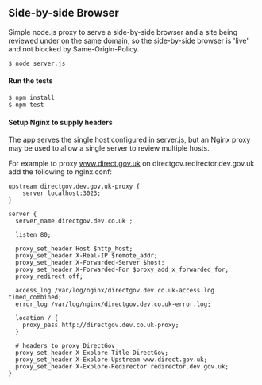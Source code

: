 ## Side-by-side Browser

Simple node.js proxy to serve a side-by-side browser and a site being reviewed under on the same domain, so the side-by-side browser is 'live' and not blocked by Same-Origin-Policy.

    $ node server.js

#### Run the tests

    $ npm install
    $ npm test

#### Setup Nginx to supply headers

The app serves the single host configured in server.js, but an Nginx proxy may be used to allow a single server to review multiple hosts.

For example to proxy www.direct.gov.uk on directgov.redirector.dev.gov.uk add the following to nginx.conf:

    upstream directgov.dev.gov.uk-proxy {
        server localhost:3023;
    }

    server {
      server_name directgov.dev.co.uk ;

      listen 80;

      proxy_set_header Host $http_host;
      proxy_set_header X-Real-IP $remote_addr;
      proxy_set_header X-Forwarded-Server $host;
      proxy_set_header X-Forwarded-For $proxy_add_x_forwarded_for;
      proxy_redirect off;

      access_log /var/log/nginx/directgov.dev.co.uk-access.log timed_combined;
      error_log /var/log/nginx/directgov.dev.co.uk-error.log;

      location / {
        proxy_pass http://directgov.dev.co.uk-proxy;
      }

      # headers to proxy DirectGov
      proxy_set_header X-Explore-Title DirectGov;
      proxy_set_header X-Explore-Upstream www.direct.gov.uk;
      proxy_set_header X-Explore-Redirector redirector.dev.gov.uk;
    }
